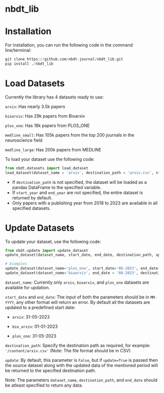 # nbdt_lib


# Installation

For installation, you can run the following code in the command line/terminal:
```python
git clone https://github.com/nbdt-journal/nbdt_lib.git
pip install ./nbdt_lib

```

# Load Datasets

Currently the library has 4 datasets ready to use:

`arxiv`: Has nearly 3.5k papers

`bioarxiv`: Has 29k papers from Bioarxiv

`plos_one`: Has 18k papers from PLOS_ONE

`medline_small`: Has 105k papers from the top 200 journals in the neuroscience field

`medline_large`: Has 200k papers from MEDLINE

To load your dataset use the following code:

```python
from nbdt.datasets import load_dataset
load_dataset(dataset_name = 'arxiv', destination_path = 'arxiv.csv', start_year = 2018, end_year = 2023)

```
- If `destination_path` is not specified, the dataset will be loaded as a pandas DataFrame to the specified variable.
- If `start_year` and `end_year` are not specified, the entire dataset is returned by default.
- Only papers with a publishing year from 2018 to 2023 are available in all specified datasets.

# Update Datasets

To update your dataset, use the following code:
```python
from nbdt.update import update_dataset
update_dataset(dataset_name, start_date, end_date, destination_path, update)

# Examples
update_dataset(dataset_name='plos_one', start_date='06-2023', end_date = '08-2023', destination_path='plos_one_new.csv', update=True)
update_dataset(dataset_name='bioarxiv', end_date = '08-2023', destination_path='bioarxiv_new.csv') # Here as 'update' and 'start_date' is not specified, their respective default values are applied, e.g False and 01-01-2023.


```
`dataset_name`:   Currently only `arxiv`, `bioarxiv`, and `plos_one` datasets are available for updation.


`start_date` and `end_date`:   The input of both the parameters should be in `MM-YYYY`, any other format will return an error. By default all the datasets are updated to a predefined start date:

- `arxiv`: 31-05-2023
            
- `bio_arxiv`: 01-01-2023
               
- `plos_one`: 31-05-2023

`destination_path`: Specify the destination path as required, for example: `'/content/arxiv.csv'` (Note: The file format should be in CSV)

`update`: By default, this parameter is `False`, but if `update=True` is passed then the source dataset along with the updated data of the mentioned period will be returned to the specified destination path.

Note: The parameters `dataset_name`, `destination_path`, and `end_date` should be atleast specified to return any data.
